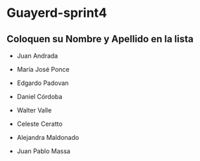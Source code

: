 # Guayerd-sprint4


Coloquen su Nombre y Apellido en la lista
------------------------------------------------

- Juan Andrada
- María José Ponce
- Edgardo Padovan
- Daniel Córdoba
- Walter Valle
- Celeste Ceratto
- Alejandra Maldonado

- Juan Pablo Massa
